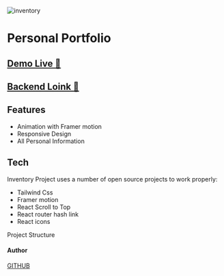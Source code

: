 
![inventory](https://res.cloudinary.com/dnr14t7ka/image/upload/v1676099361/all-devices-black_wvbz6r.png)

#  Personal Portfolio  
## [Demo Live  🎯](https://kamrul-portfolio.netlify.app/)
##  [Backend Loink   🎯](https://github.com/kamrulcoder/inventory-backend)

## Features

- Animation with Framer motion 
- Responsive Design 
- All Personal Information 


## Tech

Inventory Project  uses a number of open source projects to work properly:

 - Tailwind Css
 - Framer motion 
 - React Scroll to Top 
 - React router hash link 
 - React icons 
 

Project Structure 

#### Author 
[GITHUB](https://github.com/kamrulcoder)



